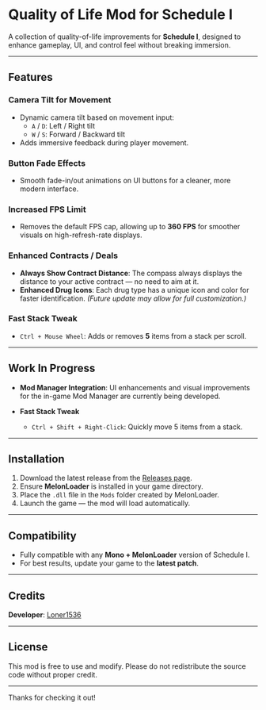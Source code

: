 # Quality of Life Mod for Schedule I

A collection of quality-of-life improvements for **Schedule I**, designed to enhance gameplay, UI, and control feel without breaking immersion.

---

## Features

### Camera Tilt for Movement
- Dynamic camera tilt based on movement input:
  - `A` / `D`: Left / Right tilt
  - `W` / `S`: Forward / Backward tilt
- Adds immersive feedback during player movement.

### Button Fade Effects
- Smooth fade-in/out animations on UI buttons for a cleaner, more modern interface.

### Increased FPS Limit
- Removes the default FPS cap, allowing up to **360 FPS** for smoother visuals on high-refresh-rate displays.

### Enhanced Contracts / Deals
- **Always Show Contract Distance**: The compass always displays the distance to your active contract — no need to aim at it.
- **Enhanced Drug Icons**: Each drug type has a unique icon and color for faster identification.
  *(Future update may allow for full customization.)*

### Fast Stack Tweak
- `Ctrl + Mouse Wheel`: Adds or removes **5** items from a stack per scroll.

---

## Work In Progress

- **Mod Manager Integration**:
  UI enhancements and visual improvements for the in-game Mod Manager are currently being developed.

- **Fast Stack Tweak**
  - `Ctrl + Shift + Right-Click`: Quickly move 5 items from a stack.

---

## Installation

1. Download the latest release from the [Releases page](https://github.com/Loner1536/QualityOfLife/releases).
2. Ensure **MelonLoader** is installed in your game directory.
3. Place the `.dll` file in the `Mods` folder created by MelonLoader.
4. Launch the game — the mod will load automatically.

---

## Compatibility

- Fully compatible with any **Mono + MelonLoader** version of Schedule I.
- For best results, update your game to the **latest patch**.

---

## Credits

**Developer**: [Loner1536](https://github.com/Loner1536)

---

## License

This mod is free to use and modify.
Please do not redistribute the source code without proper credit.

---

Thanks for checking it out!
